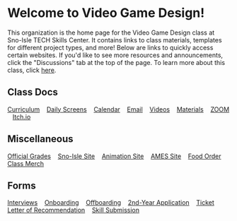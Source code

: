 # Welcome to Video Game Design!

This organization is the home page for the Video Game Design class at Sno-Isle TECH Skills Center. It contains links to class materials, templates for different project types, and more! Below are links to quickly access certain websites. If you'd like to see more resources and announcements, click the "Discussions" tab at the top of the page. To learn more about this class, click [here](https://docs.google.com/presentation/d/10cEEIoGtyuRp5AaoehJVe1y-yM_sZiTGANGbESeS9aQ/edit?usp=sharing).

## Class Docs

[Curriculum](https://mukilteo.schoology.com/home/) &nbsp;&nbsp;
[Daily Screens](https://classroomscreen.com/app/p/73a96a5d-84ce-4128-ab32-889ceea07eda/0) &nbsp;&nbsp;
[Calendar](https://calendar.google.com/calendar/embed?src=3c4c4e17b814087b7fe2c3f7d3541ae21e0146d51f795a0b5f65539068c07e54%40group.calendar.google.com&ctz=America%2FLos_Angeles) &nbsp;&nbsp;
[Email](https://outlook.office365.com) &nbsp;&nbsp;
[Videos](https://www.youtube.com/@SISCVideoGameDesign) &nbsp;&nbsp;
[Materials](https://drive.google.com/drive/folders/12V3AuKpwl9pa0SUP9Pkd7tmAtAn6TgMJ?usp=drive_link) &nbsp;&nbsp;
[ZOOM](https://mukilteoschools-org.zoom.us/j/4158979566?pwd=TEhJZE1HUFVueEtuU0JYUWpuT3ZnUT09) &nbsp;&nbsp;
[Itch.io](https://sisc-vgdani.itch.io/) &nbsp;&nbsp;

## Miscellaneous

[Official Grades](https://www.q.wa-k12.net/mukilt) &nbsp;&nbsp;
[Sno-Isle Site](https://sc.mukilteoschools.org/) &nbsp;&nbsp;
[Animation Site](https://sites.google.com/view/anisisc) &nbsp;&nbsp;
[AMES Site](https://ames.team) &nbsp;&nbsp;
[Food Order](https://www.traininggroundscafe.com/) &nbsp;&nbsp;
[Class Merch](https://streamline-llc.net/SnoisleTech/shop/products/all?page=1) &nbsp;&nbsp;

## Forms

[Interviews](https://forms.gle/7MtvfGy6sWx4Hffj8) &nbsp;&nbsp;
[Onboarding](https://forms.gle/uv7NZoEeyE9qtGFS6) &nbsp;&nbsp;
[Offboarding](https://forms.gle/CgKAjFZGZK6qaHu28) &nbsp;&nbsp;
[2nd-Year Application](https://forms.gle/xqsRrwSLVA6PRHmF8) &nbsp;&nbsp;
[Ticket](https://forms.gle/hvqNCfDRHKVtB8Tt5) &nbsp;&nbsp;
[Letter of Recommendation](https://forms.gle/9cCyRS9xUwEgjrYw8) &nbsp;&nbsp;
[Skill Submission](https://forms.gle/6LEc8BR3XjiNDAeJ7) &nbsp;&nbsp;
